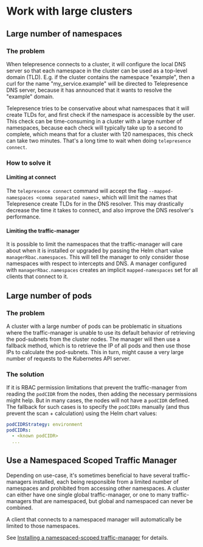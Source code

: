 # Work with large clusters

## Large number of namespaces

### The problem

When telepresence connects to a cluster, it will configure the local DNS server so that each namespace in the cluster can be used as a top-level domain (TLD). E.g. if the cluster contains the namespace "example", then a curl for the name "my\_service.example" will be directed to Telepresence DNS server, because it has announced that it wants to resolve the "example" domain.

Telepresence tries to be conservative about what namespaces that it will create TLDs for, and first check if the namespace is accessible by the user. This check can be time-consuming in a cluster with a large number of namespaces, because each check will typically take up to a second to complete, which means that for a cluster with 120 namespaces, this check can take two minutes. That's a long time to wait when doing `telepresence connect`.

### How to solve it

#### Limiting at connect

The `telepresence connect` command will accept the flag `--mapped-namespaces <comma separated names>`, which will limit the names that Telepresence create TLDs for in the DNS resolver. This may drastically decrease the time it takes to connect, and also improve the DNS resolver's performance.

#### Limiting the traffic-manager

It is possible to limit the namespaces that the traffic-manager will care about when it is installed or upgraded by passing the Helm chart value `managerRbac.namespaces`. This will tell the manager to only consider those namespaces with respect to intercepts and DNS. A manager configured with `managerRbac.namespaces` creates an implicit `mapped-namespaces` set for all clients that connect to it.

## Large number of pods

### The problem

A cluster with a large number of pods can be problematic in situations where the traffic-manager is unable to use its default behavior of retrieving the pod-subnets from the cluster nodes. The manager will then use a fallback method, which is to retrieve the IP of all pods and then use those IPs to calculate the pod-subnets. This in turn, might cause a very large number of requests to the Kubernetes API server.

### The solution

If it is RBAC permission limitations that prevent the traffic-manager from reading the `podCIDR` from the nodes, then adding the necessary permissions might help. But in many cases, the nodes will not have a `podCIDR` defined. The fallback for such cases is to specify the `podCIDRs` manually (and thus prevent the scan + calculation) using the Helm chart values:

```yaml
podCIDRStrategy: environment
podCIDRs:
  - <known podCIDR>
  ...
```

## Use a Namespaced Scoped Traffic Manager

Depending on use-case, it's sometimes beneficial to have several traffic-managers installed, each being responsible from a limited number of namespaces and prohibited from accessing other namespaces. A cluster can either have one single global traffic-manager, or one to many traffic-managers that are namespaced, but global and namespaced can never be combined.

A client that connects to a namespaced manager will automatically be limited to those namespaces.

See [Installing a namespaced-scoped traffic-manager](../install-telepresence/install-uninstall-the-traffic-manager.md#installing-a-namespace-scoped-traffic-manager) for details.
